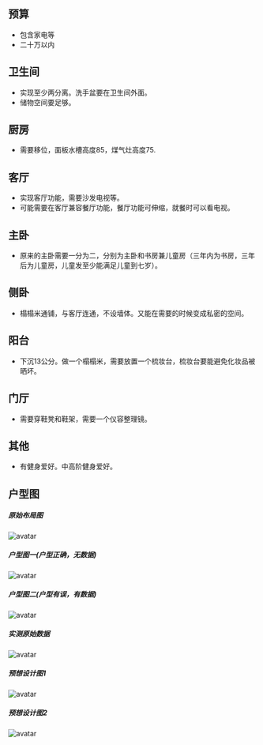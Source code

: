 预算
-----------------------
+ 包含家电等
+ 二十万以内

卫生间
-----------------------
+ 实现至少两分离。洗手盆要在卫生间外面。
+ 储物空间要足够。

厨房
----------------------------
+ 需要移位，面板水槽高度85，煤气灶高度75.

客厅
------------------------------
+ 实现客厅功能，需要沙发电视等。
+ 可能需要在客厅兼容餐厅功能，餐厅功能可伸缩，就餐时可以看电视。

主卧
------------------------------
+ 原来的主卧需要一分为二，分别为主卧和书房兼儿童房（三年内为书房，三年后为儿童房，儿童发至少能满足儿童到七岁）。

侧卧
---------------------------------
+ 榻榻米通铺，与客厅连通，不设墙体。又能在需要的时候变成私密的空间。

阳台
---------------------------------
+ 下沉13公分。做一个榻榻米，需要放置一个梳妆台，梳妆台要能避免化妆品被晒坏。

门厅
---------------------------------
+ 需要穿鞋凳和鞋架，需要一个仪容整理镜。

其他
--------------------------------
+ 有健身爱好。中高阶健身爱好。

户型图
---------------------------------
##### 原始布局图
![avatar](src/原始布局图.jpg)

##### 户型图一(户型正确，无数据)
![avatar](src/户型图1.jpg)

##### 户型图二(户型有误，有数据)
![avatar](src/户型图2.jpg)

##### 实测原始数据
![avatar](src/实测数据.jpg)

##### 预想设计图1
![avatar](src/预想方案1.jpg)

##### 预想设计图2
![avatar](src/预想方案2.jpg)

